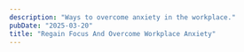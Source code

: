 ```yaml
---
description: "Ways to overcome anxiety in the workplace."
pubDate: "2025-03-20"
title: "Regain Focus And Overcome Workplace Anxiety"
---
```

